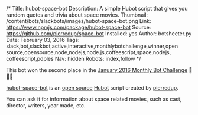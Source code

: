 /*
Title: hubot-space-bot
Description: A simple Hubot script that gives you random quotes and trivia about space movies.
Thumbnail: /content/bots/slackbots/images/hubot-space-bot.png
Link: https://www.npmjs.com/package/hubot-space-bot
Source: https://github.com/pierredup/space-bot
Installed: yes
Author: botsheeter.py
Date: February 03, 2016
Tags: slack,bot,slackbot,active,interactive,monthlybotchallenge,winner,open source,opensource,node,nodejs,node.js,coffeescript,space,nodejs, coffeescript,pdples
Nav: hidden
Robots: index,follow
*/

<div class="note">
  <p>
    This bot won the second place in the <a href="/monthly-bot-challenge/2016-january/">January 2016 Monthly Bot Challenge</a> 👏👏👏
  </p>
</div>

[hubot-space-bot](https://www.npmjs.com/package/hubot-space-bot) is an [open source](https://github.com/pierredup/space-bot) [Hubot](https://hubot.github.com/) script created by [pierredup](https://twitter.com/pdples). 

You can ask it for information about space related movies, such as cast, director, writers, year made, etc.
